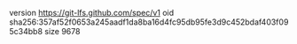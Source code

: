 version https://git-lfs.github.com/spec/v1
oid sha256:357af52f0653a245aadf1da8ba16d4fc95db95fe3d9c452bdaf403f095c34bb8
size 9678

